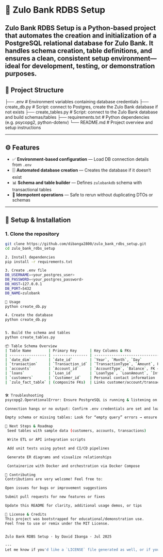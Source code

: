 # 🏦 Zulo Bank RDBS Setup

**Zulo Bank RDBS Setup** is a Python-based project that automates the creation and initialization of a PostgreSQL relational database for Zulo Bank. It handles schema creation, table definitions, and ensures a clean, consistent setup environment—ideal for development, testing, or demonstration purposes.
---

## 📁 Project Structure

├── .env # Environment variables containing database credentials
├── create_db.py # Script: connect to Postgres, create the Zulo Bank database if not exists
├── create_tables.py # Script: connect to the Zulo Bank database and build schemas/tables
├── requirements.txt # Python dependencies (e.g. psycopg2, python-dotenv)
└── README.md # Project overview and setup instructions


---

## ⚙️ Features

- ✅ **Environment-based configuration** — Load DB connection details from `.env`
- 🗄️ **Automated database creation** — Creates the database if it doesn’t exist
- 📊 **Schema and table builder** — Defines `zulobankdb` schema with transactional tables
- 🧪 **Idempotent operations** — Safe to rerun without duplicating DTOs or schemas

---

## 🔧 Setup & Installation

### 1. Clone the repository
```bash
git clone https://github.com/dibanga2800/zulo_bank_rdbs_setup.git
cd zulo_bank_rdbs_setup

2. Install dependencies
pip install -r requirements.txt

3. Create .env file
DB_USERNAME=<your_postgres_user>
DB_PASSWORD=<your_postgres_password>
DB_HOST=127.0.0.1
DB_PORT=5432
DB_NAME=zulobank

🚀 Usage
python create_db.py

4. Create the database
python create_db.py


5. Build the schema and tables
python create_tables.py

📦 Table Schema Overview
| Table Name        | Primary Key      | Key Columns & FKs                                                 |
| ----------------- | ---------------- | ----------------------------------------------------------------- |
| `date_dim`        | `date_id`        | `Year`, `Month`, `Day`                                            |
| `transaction`     | `Transaction_id` | `TransactionType`, `Amount`, FK → `date_dim.date_id`              |
| `accounts`        | `Account_id`     | `AccountType`, `Balance`, FK → `date_dim.date_id`                 |
| `loans`           | `Loan_id`        | `LoanType`, `LoanAmount`, `InterestRate`, FK → `date_dim.date_id` |
| `customers`       | `Customer_id`    | Personal contact information                                      |
| `zulo_fact_table` | (composite FKs)  | Links customer/account/transaction/loan IDs into a fact table     |


🛠 Troubleshooting
psycopg2.OperationalError: Ensure PostgreSQL is running & listening on 127.0.0.1:5432

Connection hangs or no output: Confirm .env credentials are set and loaded

Empty schema or missing tables: Look for “empty query” errors → ensure create_tables.py is being executed correctly

🔁 Next Steps & Roadmap
 Seed tables with sample data (customers, accounts, transactions)

 Write ETL or API integration scripts

 Add unit tests using pytest and CI/CD pipelines

 Generate ER diagrams and visualize relationships

 Containerize with Docker and orchestration via Docker Compose

📧 Contributing
Contributions are very welcome! Feel free to:

Open issues for bugs or improvement suggestions

Submit pull requests for new features or fixes

Update this README for clarity, additional usage demos, or tips

📝 License & Credits
This project was bootstrapped for educational/demonstration use.
Feel free to use or remix under the MIT License.


Zulo Bank RDBS Setup · by David Ibanga · Jul 2025

---
Let me know if you'd like a `LICENSE` file generated as well, or if you're planning to add Docker or testing support—I can scaffold that too.






